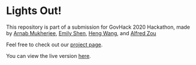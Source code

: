 
# Lights Out!
This repository is part of a submission for GovHack 2020 Hackathon, made by 
[Arnab Mukherjee](https://www.linkedin.com/in/arnab-mukherjee-data/), 
[Emily Shen](https://www.linkedin.com/in/emily-shen/), 
[Heng Wang](https://www.linkedin.com/in/hengwang322/), and
[Alfred Zou](https://www.linkedin.com/in/alfred-zou/)

Feel free to check out our [project page](https://hackerspace.govhack.org/projects/lights_out).

You can view the live version [here](https://lights-out-hobart.herokuapp.com/).
